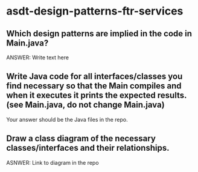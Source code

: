 # asdt-design-patterns-ftr-services

## Which design patterns are implied in the code in Main.java?

ANSWER: Write text here

## Write Java code for all interfaces/classes you find necessary so that the Main compiles and when it executes it prints the expected results. (see Main.java, do not change Main.java) 		

Your answer should be the Java files in the repo.

## Draw a class diagram of the necessary classes/interfaces and their relationships. 	

ASNWER: Link to diagram in the repo
